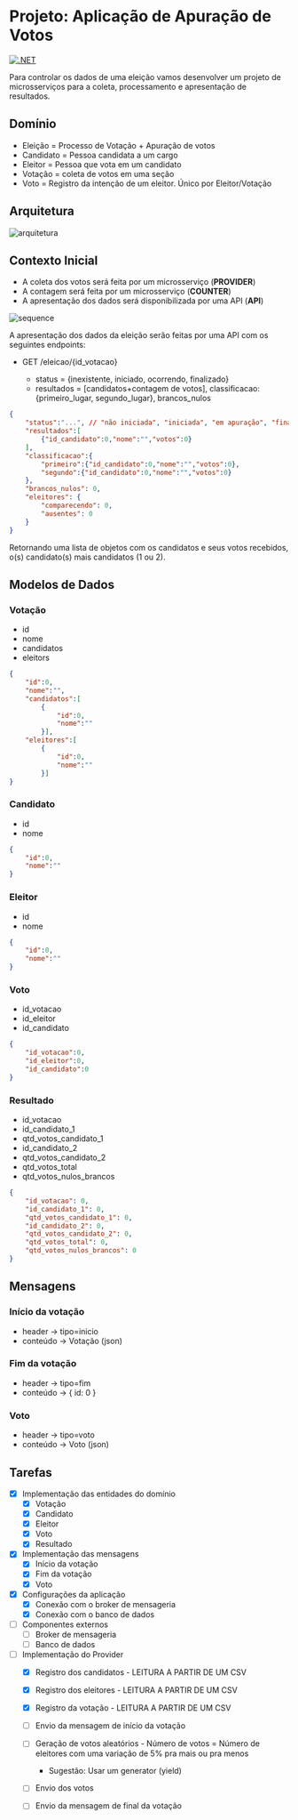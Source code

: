 # Projeto: Aplicação de Apuração de Votos

[![.NET](https://github.com/guionardo/eleicoes-ambevtech/actions/workflows/dotnet.yml/badge.svg)](https://github.com/guionardo/eleicoes-ambevtech/actions/workflows/dotnet.yml)

Para controlar os dados de uma eleição vamos desenvolver um projeto de microsserviços para a coleta, processamento e apresentação de resultados.

## Domínio

* Eleição = Processo de Votação + Apuração de votos
* Candidato = Pessoa candidata a um cargo
* Eleitor = Pessoa que vota em um candidato
* Votação = coleta de votos em uma seção
* Voto = Registro da intenção de um eleitor. Único por Eleitor/Votação
  
## Arquitetura

![arquitetura](Docs/08_projeto_arquitetura.svg)

## Contexto Inicial

* A coleta dos votos será feita por um microsserviço (**PROVIDER**)
* A contagem será feita por um  microsserviço (**COUNTER**)
* A apresentação dos dados será disponibilizada por uma API (**API**)

![sequence](Docs/08_sequence_diagram.svg)

A apresentação dos dados da eleição serão feitas por uma API com os seguintes endpoints:

* GET /eleicao/{id_votacao}
  
  * status = {inexistente, iniciado, ocorrendo, finalizado}
  * resultados = [candidatos+contagem de votos], classificacao:{primeiro_lugar, segundo_lugar}, brancos_nulos

```json
{
    "status":"...", // "não iniciada", "iniciada", "em apuração", "finalizada"
    "resultados":[
        {"id_candidato":0,"nome":"","votos":0}
    ],
    "classificacao":{
        "primeiro":{"id_candidato":0,"nome":"","votos":0},
        "segundo":{"id_candidato":0,"nome":"","votos":0}
    },
    "brancos_nulos": 0,
    "eleitores": {
        "comparecendo": 0,
        "ausentes": 0
    }
}
```

Retornando uma lista de objetos com os candidatos e seus votos recebidos, o(s) candidato(s) mais candidatos (1 ou 2).

## Modelos de Dados

### Votação

* id
* nome
* candidatos
* eleitors

```json
{
    "id":0,
    "nome":"",
    "candidatos":[
        {
            "id":0,
            "nome":""
        }],
    "eleitores":[
        {
            "id":0,
            "nome":""
        }]
}
```

### Candidato

* id
* nome

```json
{
    "id":0,
    "nome":""
}
```

### Eleitor

* id
* nome

```json
{
    "id":0,
    "nome":""
}
```

### Voto

* id_votacao
* id_eleitor
* id_candidato

```json
{
    "id_votacao":0,
    "id_eleitor":0,
    "id_candidato":0
}
```

### Resultado

* id_votacao
* id_candidato_1
* qtd_votos_candidato_1
* id_candidato_2
* qtd_votos_candidato_2
* qtd_votos_total
* qtd_votos_nulos_brancos

```json
{
    "id_votacao": 0,
    "id_candidato_1": 0,
    "qtd_votos_candidato_1": 0,
    "id_candidato_2": 0,
    "qtd_votos_candidato_2": 0,
    "qtd_votos_total": 0,
    "qtd_votos_nulos_brancos": 0
}
```

## Mensagens

### Início da votação

* header -> tipo=inicio
* conteúdo -> Votação (json)

### Fim da votação

* header -> tipo=fim
* conteúdo -> { id: 0 }

### Voto

* header -> tipo=voto
* conteúdo -> Voto (json)

## Tarefas

- [x] Implementação das entidades do domínio
    - [x] Votação
    - [x] Candidato
    - [x] Eleitor
    - [x] Voto
    - [x] Resultado
- [x] Implementação das mensagens
    - [x] Início da votação
    - [x] Fim da votação
    - [x] Voto
- [x] Configurações da aplicação
    - [x] Conexão com o broker de mensageria
    - [x] Conexão com o banco de dados
- [ ] Componentes externos
    - [ ] Broker de mensageria
    - [ ] Banco de dados
- [ ] Implementação do Provider
    - [X] Registro dos candidatos - LEITURA A PARTIR DE UM CSV
    - [X] Registro dos eleitores - LEITURA A PARTIR DE UM CSV
    - [X] Registro da votação - LEITURA A PARTIR DE UM CSV
    - [ ] Envio da mensagem de início da votação
    - [ ] Geração de votos aleatórios - Número de votos = Número de eleitores com uma variação de 5% pra mais ou pra menos
        - Sugestão: Usar um generator (yield)
    - [ ] Envio dos votos
    - [ ] Envio da mensagem de final da votação



